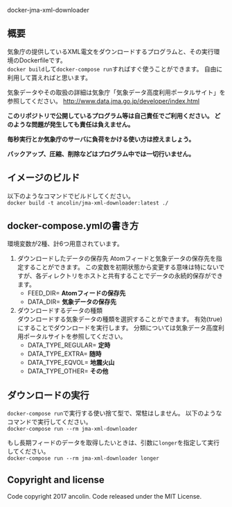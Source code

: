 docker-jma-xml-downloader

## 概要
気象庁の提供しているXML電文をダウンロードするプログラムと、その実行環境のDockerfileです。  
`docker build`して`docker-compose run`すればすぐ使うことができます。
自由に利用して貰えればと思います。

気象データやその取扱の詳細は気象庁「気象データ高度利用ポータルサイト」を参照してください。
http://www.data.jma.go.jp/developer/index.html

**このリポジトリで公開しているプログラム等は自己責任でご利用ください。
どのような問題が発生しても責任は負えません。**

**毎秒実行とか気象庁のサーバに負荷をかける使い方は控えましょう。**

**バックアップ、圧縮、削除などはプログラム中では一切行いません。**

## イメージのビルド
以下のようなコマンドでビルドしてください。  
`docker build -t ancolin/jma-xml-downloader:latest ./`

## docker-compose.ymlの書き方
環境変数が2種、計6つ用意されています。

1. ダウンロードしたデータの保存先
Atomフィードと気象データの保存先を指定することができます。
この変数を初期状態から変更する意味は特にないですが、各ディレクトリをホストと共有することでデータの永続的保存ができます。
    - FEED_DIR= **Atomフィードの保存先**
    - DATA_DIR= **気象データの保存先**
1. ダウンロードするデータの種類  
ダウンロードする気象データの種類を選択することができます。
有効(true)にすることでダウンロードを実行します。
分類については気象データ高度利用ポータルサイトを参照してください。
    - DATA_TYPE_REGULAR=  **定時**
    - DATA_TYPE_EXTRA=    **随時**
    - DATA_TYPE_EQVOL=    **地震火山**
    - DATA_TYPE_OTHER=    **その他**

## ダウンロードの実行
`docker-compose run`で実行する使い捨て型で、常駐はしません。
以下のようなコマンドで実行してください。  
`docker-compose run --rm jma-xml-downloader`

もし長期フィードのデータを取得したいときは、引数に`longer`を指定して実行してください。  
`docker-compose run --rm jma-xml-downloader longer`

## Copyright and license
Code copyright 2017 ancolin.
Code released under the MIT License.
